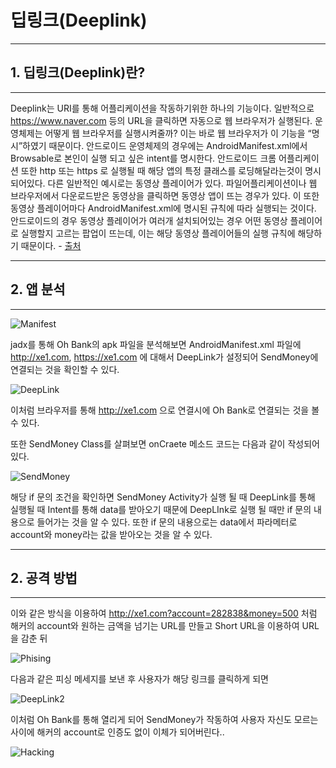 # 딥링크(Deeplink)
---
## 1. 딥링크(Deeplink)란?

---

Deeplink는 URI를 통해 어플리케이션을 작동하기위한 하나의 기능이다.
일반적으로 https://www.naver.com 등의 URL을 클릭하면 자동으로 웹 브라우저가 실행된다.
운영체제는 어떻게 웹 브라우저를 실행시켜줄까? 이는 바로 웹 브라우저가 이 기능을 “명시”하였기 때문이다. 안드로이드 운영체제의 경우에는 AndroidManifest.xml에서 Browsable로 본인이 실행 되고 싶은 intent를 명시한다.
안드로이드 크롬 어플리케이션 또한 http 또는 https 로 실행될 때 해당 앱의 특정 클래스를 로딩해달라는것이 명시되어있다.
다른 일반적인 예시로는 동영상 플레이어가 있다. 파일어플리케이션이나 웹 브라우저에서 다운로드받은 동영상을 클릭하면 동영상 앱이 뜨는 경우가 있다. 이 또한 동영상 플레이어마다 AndroidManifest.xml에 명시된 규칙에 따라 실행되는 것이다. 안드로이드의 경우 동영상 플레이어가 여러개 설치되어있는 경우 어떤 동영상 플레이어로 실행할지 고르는 팝업이 뜨는데, 이는 해당 동영상 플레이어들의 실행 규칙에 해당하기 때문이다. - [출처](https://ufo.stealien.com/2020-06-19/Deeplink)

---
## 2. 앱 분석
---

![Manifest](https://user-images.githubusercontent.com/43737348/200981897-1e753d98-e4d2-48be-ac5e-c88e94a163d1.png)

jadx를 통해 Oh Bank의 apk 파일을 분석해보면 AndroidManifest.xml 파일에 http://xe1.com, https://xe1.com 에 대해서 DeepLink가 설정되어 SendMoney에 연결되는 것을 확인할 수 있다.

![DeepLink](https://user-images.githubusercontent.com/43737348/201000787-52a79849-9e45-4099-9608-3fbfeba4676d.png)

이처럼 브라우저를 통해 http://xe1.com 으로 연결시에 Oh Bank로 연결되는 것을 볼 수 있다.

또한 SendMoney Class를 살펴보면 onCraete 메소드 코드는 다음과 같이 작성되어 있다.

![SendMoney](https://user-images.githubusercontent.com/43737348/201003076-4579613b-b936-441d-8422-c15cd959eec8.png)

해당 if 문의 조건을 확인하면 SendMoney Activity가 실행 될 때 DeepLink를 통해 실행될 때 Intent를 통해 data를 받아오기 때문에 DeepLInk로 실행 될 때만 if 문의 내용으로 들어가는 것을 알 수 있다. 
또한 if 문의 내용으로는 data에서 파라메터로 account와 money라는 값을 받아오는 것을 알 수 있다.

---
## 2. 공격 방법
---

이와 같은 방식을 이용하여 http://xe1.com?account=282838&money=500 처럼 해커의 account와 원하는 금액을 넘기는 URL를 만들고 Short URL을 이용하여 URL을 감춘 뒤 

![Phising](https://user-images.githubusercontent.com/43737348/201005407-a6fa048a-45d6-4996-b580-f13ef7460cc4.png)

다음과 같은 피싱 메세지를 보낸 후 사용자가 해당 링크를 클릭하게 되면

![DeepLink2](https://user-images.githubusercontent.com/43737348/201005669-afe7074a-d0e0-4969-a06b-5b047aaf6a87.png)

이처럼 Oh Bank를 통해 열리게 되어 SendMoney가 작동하여 사용자 자신도 모르는 사이에 해커의 account로 인증도 없이 이체가 되어버린다..

![Hacking](https://user-images.githubusercontent.com/43737348/201005876-3d5c4cc6-5c7f-4c39-923c-16103a438100.png)
